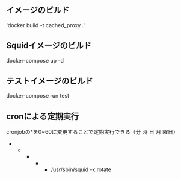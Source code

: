 ## イメージのビルド
'docker build -t cached_proxy .'

## Squidイメージのビルド
docker-compose up -d 

## テストイメージのビルド
docker-compose run test 


## cronによる定期実行
cronjobの*を0~60に変更することで定期実行できる（分 時 日 月 曜日）
* * * * * /usr/sbin/squid -k rotate

      
